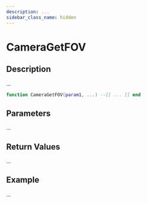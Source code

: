 ```yaml
---
description: ...
sidebar_class_name: hidden
---
```


# CameraGetFOV

## Description

...

```lua
function CameraGetFOV(param1, ...) --[[ ... ]] end
```

## Parameters

...

## Return Values

...

## Example

...

